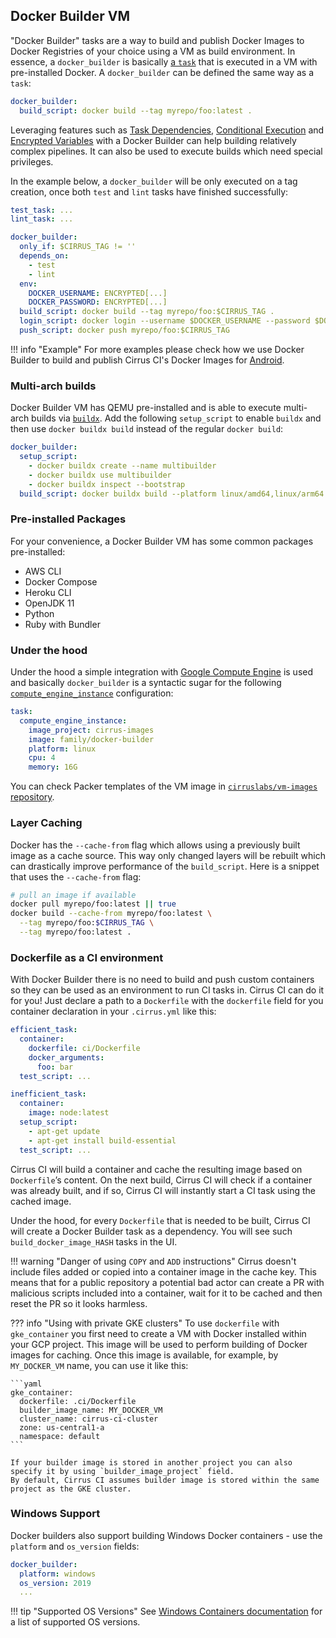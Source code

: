 ## Docker Builder VM

"Docker Builder" tasks are a way to build and publish Docker Images to Docker Registries of your choice using a VM as build environment.
In essence, a `docker_builder` is basically [a `task`](writing-tasks.md) that is executed in a VM with pre-installed Docker. 
A `docker_builder` can be defined the same way as a `task`:

```yaml
docker_builder:
  build_script: docker build --tag myrepo/foo:latest .
```

Leveraging features such as [Task Dependencies](writing-tasks.md#depepndencies), [Conditional Execution](writing-tasks.md#conditional-execution)
and [Encrypted Variables](writing-tasks.md#encrypted-variables) with a Docker Builder can help building relatively
complex pipelines. It can also be used to execute builds which need special privileges.

In the example below, a `docker_builder` will be only executed on a tag creation, once both `test` and `lint` 
tasks have finished successfully:

```yaml
test_task: ...
lint_task: ...

docker_builder:
  only_if: $CIRRUS_TAG != ''
  depends_on: 
    - test
    - lint
  env:
    DOCKER_USERNAME: ENCRYPTED[...]
    DOCKER_PASSWORD: ENCRYPTED[...]
  build_script: docker build --tag myrepo/foo:$CIRRUS_TAG .
  login_script: docker login --username $DOCKER_USERNAME --password $DOCKER_PASSWORD
  push_script: docker push myrepo/foo:$CIRRUS_TAG
```

!!! info "Example"
    For more examples please check how we use Docker Builder to build and publish Cirrus CI's Docker Images for [Android](https://github.com/cirruslabs/docker-images-android).

### Multi-arch builds

Docker Builder VM has QEMU pre-installed and is able to execute multi-arch builds via [`buildx`](https://docs.docker.com/buildx/working-with-buildx/).
Add the following `setup_script` to enable `buildx` and then use `docker buildx build` instead of the regular `docker build`:

```yaml
docker_builder:
  setup_script:
    - docker buildx create --name multibuilder
    - docker buildx use multibuilder
    - docker buildx inspect --bootstrap
  build_script: docker buildx build --platform linux/amd64,linux/arm64 --tag myrepo/foo:$CIRRUS_TAG .
```

### Pre-installed Packages

For your convenience, a Docker Builder VM has some common packages pre-installed:

* AWS CLI
* Docker Compose
* Heroku CLI
* OpenJDK 11
* Python
* Ruby with Bundler

### Under the hood

Under the hood a simple integration with [Google Compute Engine](supported-computing-services.md#compute-engine)
is used and basically `docker_builder` is a syntactic sugar for the following [`compute_engine_instance`](custom-vms.md) configuration:

```yaml
task:
  compute_engine_instance:
    image_project: cirrus-images
    image: family/docker-builder
    platform: linux
    cpu: 4
    memory: 16G
```

You can check Packer templates of the VM image in [`cirruslabs/vm-images` repository](https://github.com/cirruslabs/vm-images).

### Layer Caching

Docker has the `--cache-from` flag which allows using a previously built image as a cache source. This way only changed
layers will be rebuilt which can drastically improve performance of the `build_script`. Here is a snippet that uses 
the `--cache-from` flag:

```bash
# pull an image if available
docker pull myrepo/foo:latest || true
docker build --cache-from myrepo/foo:latest \
  --tag myrepo/foo:$CIRRUS_TAG \
  --tag myrepo/foo:latest .
```

### Dockerfile as a CI environment

With Docker Builder there is no need to build and push custom containers so they can be used as an environment to run CI tasks in. 
Cirrus CI can do it for you! Just declare a path to a `Dockerfile` with the `dockerfile` field for you container 
declaration in your `.cirrus.yml` like this:

```yaml
efficient_task:
  container:
    dockerfile: ci/Dockerfile
    docker_arguments:
      foo: bar
  test_script: ...

inefficient_task:
  container:
    image: node:latest
  setup_script:
    - apt-get update
    - apt-get install build-essential
  test_script: ...
```

Cirrus CI will build a container and cache the resulting image based on `Dockerfile`’s content. On the next build, 
Cirrus CI will check if a container was already built, and if so, Cirrus CI will instantly start a CI task using the cached image.

Under the hood, for every `Dockerfile` that is needed to be built, Cirrus CI will create a Docker Builder task as a dependency. 
You will see such `build_docker_image_HASH` tasks in the UI.

!!! warning "Danger of using `COPY` and `ADD` instructions"
    Cirrus doesn't include files added or copied into a container image in the cache key. This means that for a public repository
    a potential bad actor can create a PR with malicious scripts included into a container, wait for it to be cached and then
    reset the PR so it looks harmless.

??? info "Using with private GKE clusters"
    To use `dockerfile` with `gke_container` you first need to create a VM with Docker installed within your GCP project.
    This image will be used to perform building of Docker images for caching. Once this image is available, for example, by 
    `MY_DOCKER_VM` name, you can use it like this:
    
    ```yaml
    gke_container:
      dockerfile: .ci/Dockerfile
      builder_image_name: MY_DOCKER_VM
      cluster_name: cirrus-ci-cluster
      zone: us-central1-a
      namespace: default
    ```
    
    If your builder image is stored in another project you can also specify it by using `builder_image_project` field.
    By default, Cirrus CI assumes builder image is stored within the same project as the GKE cluster.

### Windows Support

Docker builders also support building Windows Docker containers - use the `platform` and `os_version` fields:

```yaml
docker_builder:
  platform: windows
  os_version: 2019
  ...
```

!!! tip "Supported OS Versions"
    See [Windows Containers documentation](windows.md#os-versions) for a list of supported OS versions.

